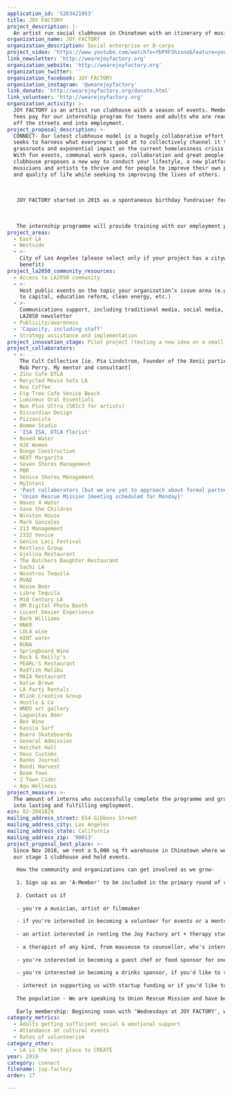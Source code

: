 ```yaml
---
application_id: '5263421953'
title: JOY FACTORY
project_description: |-
  An artist run social clubhouse in Chinatown with an itinerary of music and art events, supper clubs, movie nights, Factory Forum speaker events and wellness studio sessions. Profits fund a bespoke internship program for people who are ready to get off the streets and into employment, while receiving one on one mentorship with well matched clubhouse members. Our interns are equal members of the clubhouse, receiving all the massage and self care sessions that the paying members do but with no charge, free professional training with our employment partners, free confidence building therapy with experienced counsellors and showers prior to sessions. 
organization_name: JOY FACTORY
organization_description: Social enterprise or B-corps
project_video: 'https://www.youtube.com/watch?v=YbPXFShzxno&feature=youtu.be'
link_newsletter: 'http://wearejoyfactory.org'
organization_website: 'http://wearejoyfactory.org'
organization_twitter: ''
organization_facebook: JOY FACTORY
organization_instagram: '@wearejoyfactory'
link_donate: 'http://wearejoyfactory.org/donate.html'
link_volunteer: 'http://wearejoyfactory.org'
organization_activity: >-
  JOY FACTORY is an artist run clubhouse with a season of events. Membership
  fees pay for our internship program for teens and adults who are ready to get
  off the streets and into employment.
project_proposal_description: >-
  CONNECT- Our latest clubhouse model is a hugely collaborative effort which
  seeks to harness what everyone's good at to collectively channel it towards a
  grassroots and exponential impact on the current homelessness crisis in LA.
  With fun events, communal work space, collaboration and great people; our
  clubhouse proposes a new way to conduct your lifestyle, a new platform for
  musicians and artists to thrive and for people to improve their own purpose
  and quality of life while seeking to improving the lives of others.
   
   
   
   JOY FACTORY started in 2015 as a spontaneous birthday fundraiser for former BBC news journalist and Producer, Susannah Orchard to help rehabilitate Syrian refugee families. This first birthday festival brought 250 people all paying $45 which raised $8k for Save the Children to buy enough blankets to keep 900 Syrian families warm during the winter months in Lebanon. Since then, the fundraisers have been attended by up to 600 people and featured artists such as Conrad Sewell, Turbotito, Grizfolk, DJ Goldierocks, Restavrant, Puscie Jones, Henry Pope and many more, as well as live artists, art auctions, whisky and tequila sponsors, beer and wine, Pizzanista, Myintent and Photobooths. Our latest event raised $10k after expenses for Puerto Rico.
   
   
   
   The internship programme will provide training with our employment partners, therapy with trained professionals who have experience counseling people at this final stage of homelessness, and one on one mentorship throughout the programme with volunteers from the clubhouse. Candidates who are ready for this kind of internship will be nominated by our housing partners and will join the programme based on an assessment by our qualified counsellors. Interns who are successful in completing the programme will be supported into employment with one of our employment partners, who will have signed up for a minimum committment of hires per year.
project_areas:
  - East LA
  - Westside
  - >-
    City of Los Angeles (please select only if your project has a citywide
    benefit)
project_la2050_community_resources:
  - Access to LA2050 community
  - >-
    Host public events on the topic your organization’s issue area (e.g. access
    to capital, education reform, clean energy, etc.) 
  - >-
    Communications support, including traditional media, social media, and
    LA2050 newsletter
  - Publicity/awareness
  - 'Capacity, including staff'
  - Strategy assistance and implementation
project_innovation_stage: Pilot project (testing a new idea on a small scale to prove feasibility)
project_collaborators:
  - >-
    The Cult Collective [ie. Pia Lindstrom, Founder of the Xenii parties with
    Rob Perry. My mentor and consultant]
  - Zinc Cafe DTLA
  - Recycled Movie Sets LA
  - Roo Coffee
  - Fig Tree Cafe Venice Beach
  - Lumineux Oral Essentials
  - Non Plus Ultra (501c3 for artists)
  - Discordian Design
  - Pizzanista
  - Bomme Studio
  - 'ISA ISA, DTLA florist'
  - Boxed Water
  - HJK Women
  - Bunge Construction
  - NEXT Margarita
  - Seven Shores Management
  - PBR
  - Venice Shores Management
  - MyIntent
  - 'Past collaborators (but we are yet to approach about formal partnership):'
  - 'Union Rescue Mission [meeting scheduled for Monday]'
  - Waves 4 Water
  - Save the Children
  - Winston House
  - Mark Gonzales
  - 213 Management
  - 2332 Venice
  - Genius Loci Festival
  - Restless Group
  - Gjelina Restaurant
  - The Butchers Daughter Restaurant
  - Sachi LA
  - Nosotros Tequila
  - MVAD
  - House Beer
  - Libre Tequila
  - Mid Century LA
  - OM Digital Photo Booth
  - Lucent Dosier Experience
  - Bark Williams
  - MNKR
  - LOLA wine
  - HINT water
  - RUNA
  - Springboard Wine
  - Rock & Reilly's
  - PEARL'S Restaurant
  - Radfish Malibu
  - MAIA Restaurant
  - Katie Brown
  - LA Party Rentals
  - Blink Creative Group
  - Hustle & Co
  - WNDO art gallery
  - Lagunitas Beer
  - Bev Wine
  - Kassia Surf
  - Buero Skateboards
  - General Admission
  - Hatchet Hall
  - Deus Customs
  - Banks Journal
  - Bondi Harvest
  - Boom Town
  - 2 Town Cider
  - Aqu Wellness
project_measure: >-
  The amount of interns who successfully complete the programme and graduate
  into lasting and fulfilling employment.
ein: 82-2041829
mailing_address_street: 654 Gibbons Street
mailing_address_city: Los Angeles
mailing_address_state: California
mailing_address_zip: '90013'
project_proposal_best_place: >-
  Since Nov 2018, we rent a 5,000 sq ft warehouse in Chinatown where we house
  our stage 1 clubhouse and hold events.
   
   How the community and organizations can get involved as we grow-
   
   1. Sign up as an 'A-Member' to be included in the primary round of clubhouse memberships for $150 per 3 month calendar season for access to every 'Wednesdays at JOY FACTORY' event. This will include an art opening, movie night, Factory Forum talks, art closing and supper club if there's a fifth Wednesday. All events will include live music. The first 30 members to sign up will retain their primary A-membership rate for the entire year, while enjoying the more expensive X Member privileges for no extra charge, as we evolve to upgrade programming and facilities.
   
   2. Contact us if
   
   - you're a musician, artist or filmmaker
   
   - if you're interested in becoming a volunteer for events or a mentor
   
   - an artist interested in renting the Joy Factory art + therapy studio by the hour, with a 'first come first served' shared calendar and your own locker, or if you're an artist interested in volunteering as a mentor to one of our interns.
   
   - a therapist of any kind, from masseuse to counsellor, who's interested in renting the art + therapy studio for your own clients by the hour, with a 'first come first served' shared calendar and your own locker, or interest in volunteering pro-bono hours to our interns or to our clubhouse members in exchange for cheap rent.
   
   - you're interested in becoming a guest chef or food sponsor for one of our supper clubs.
   
   - you're interested in becoming a drinks sponsor, if you'd like to sponsor us in-kind or monetarily as a brand
   
   - interest in supporting us with startup funding or if you'd like to talk about investing in us
   
   The population - We are speaking to Union Rescue Mission and have been connected to Midnight Mission, Homeboy Industries, LA Conservation Core, Electronic Waste and others who we plan to speak with next week about how we best cater for the homelessness population. We plan to serve and mentor both underprivileged teenagers and adults.
   
   Early membership: Beginning soon with 'Wednesdays at JOY FACTORY', within the month you'll be able to enjoy an art opening, movie night, Factory Forum talks with cocktails and compelling speakers addressing possible solutions and providing research about the root of the homelessness crisis in LA. The 4th Wednesday will be the art closing, and for every month that has a 5th Wednesday, we'll have a supper club. All of these events will have a live music element and respect and support for new rising artists will be a big part of what we seek to do, giving a platform and consciously elevating everyone who performs at the clubhouse. Our full tiered membership model is below, and we'll be working towards this and increasing the itinerary and price packages of new memberships as we evolve.
category_metrics:
  - Adults getting sufficient social & emotional support
  - Attendance at cultural events
  - Rates of volunteerism
category_other:
  - LA is the best place to CREATE
year: 2019
category: connect
filename: joy-factory
order: 17

---
```


